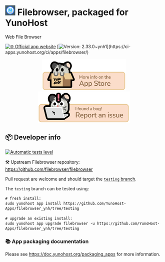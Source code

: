 <!--
N.B.: This README was automatically generated by <https://github.com/YunoHost/apps_tools/blob/main/readme_generator>
It shall NOT be edited by hand.
-->

<h1>
  <img src="https://raw.githubusercontent.com/YunoHost/apps/main/logos/filebrowser.png" width="32px" alt="Logo of Filebrowser">
  Filebrowser, packaged for YunoHost
</h1>

Web File Browser

[![🌐 Official app website](https://img.shields.io/badge/Official_app_website-darkgreen?style=for-the-badge)](https://filebrowser.org)
[![Version: 2.33.0~ynh1](https://img.shields.io/badge/Version-2.33.0~ynh1-rgba(0,150,0,1)?style=for-the-badge)](https://ci-apps.yunohost.org/ci/apps/filebrowser/)

<div align="center">
<a href="https://apps.yunohost.org/app/filebrowser"><img height="100px" src="https://github.com/YunoHost/yunohost-artwork/raw/refs/heads/main/badges/neopossum-badges/badge_more_info_on_the_appstore.svg"/></a>
<a href="https://github.com/YunoHost-Apps/filebrowser_ynh/issues"><img height="100px" src="https://github.com/YunoHost/yunohost-artwork/raw/refs/heads/main/badges/neopossum-badges/badge_report_an_issue.svg"/></a>
</div>

## 📦 Developer info

[![Automatic tests level](https://apps.yunohost.org/badge/cilevel/filebrowser)](https://ci-apps.yunohost.org/ci/apps/filebrowser/)

🛠️ Upstream Filebrowser repository: <https://github.com/filebrowser/filebrowser>

Pull request are welcome and should target the [`testing` branch](https://github.com/YunoHost-Apps/filebrowser_ynh/tree/testing).

The `testing` branch can be tested using:
```
# fresh install:
sudo yunohost app install https://github.com/YunoHost-Apps/filebrowser_ynh/tree/testing

# upgrade an existing install:
sudo yunohost app upgrade filebrowser -u https://github.com/YunoHost-Apps/filebrowser_ynh/tree/testing
```

### 📚 App packaging documentation

Please see <https://doc.yunohost.org/packaging_apps> for more information.